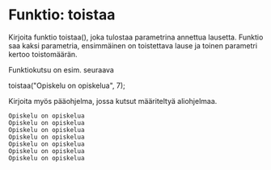 # Funktio: toistaa

Kirjoita funktio toistaa(), joka tulostaa parametrina annettua lausetta. Funktio saa kaksi parametria, ensimmäinen on toistettava lause ja toinen parametri kertoo toistomäärän.

Funktiokutsu on esim. seuraava

  toistaa("Opiskelu on opiskelua", 7);

Kirjoita myös pääohjelma, jossa kutsut määriteltyä aliohjelmaa.

```
Opiskelu on opiskelua
Opiskelu on opiskelua
Opiskelu on opiskelua
Opiskelu on opiskelua
Opiskelu on opiskelua
Opiskelu on opiskelua
Opiskelu on opiskelua
```


